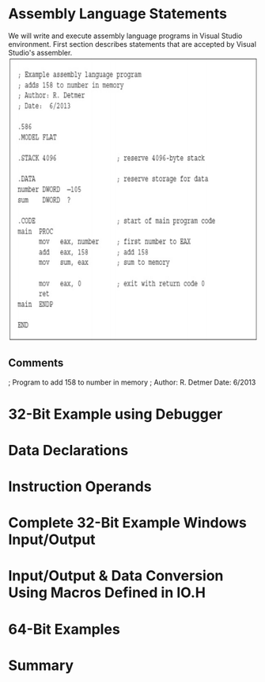 # Assembly Language Statements
We will write and execute assembly language programs in Visual Studio environment.
First section describes statements that are accepted by Visual Studio's assembler.
![](https://github.com/JeffreybVilla/ComputerScienceBSPATH/blob/main/CISP%20310%20Assembly%20Language/images/assemblyEx1.png)

## Comments
; Program to add 158 to number in memory
; Author: R. Detmer Date: 6/2013











# 32-Bit Example using Debugger

# Data Declarations

# Instruction Operands

# Complete 32-Bit Example Windows Input/Output

# Input/Output & Data Conversion Using Macros Defined in IO.H

# 64-Bit Examples

# Summary
